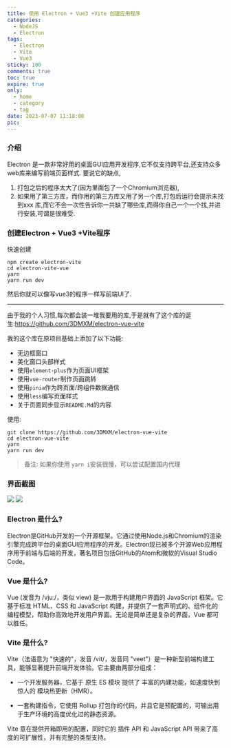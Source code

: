 ```yaml
---
title: 使用 Electron + Vue3 +Vite 创建应用程序
categories: 
  - NodeJS
  - Electron
tags:
  - Electron 
  - Vite 
  - Vue3
sticky: 100
comments: true
toc: true
expire: true
only:
  - home
  - category
  - tag
date: 2023-07-07 11:18:08
pic:
---
```


### 介绍
Electron 是一款非常好用的桌面GUI应用开发程序,它不仅支持跨平台,还支持众多web库来编写前端页面样式.
要说它的缺点,

1. 打包之后的程序太大了(因为里面包了一个Chromium浏览器),
2. 如果用了第三方库，而你用的第三方库又用了另一个库,打包后运行会提示未找到xxx 库,而它不会一次性告诉你一共缺了哪些库,而得你自己一个一个找,并进行安装,可谓是很难受.

### 创建Electron + Vue3 +Vite程序
快速创建
```
npm create electron-vite
cd electron-vite-vue
yarn 
yarn run dev
```

然后你就可以像写vue3的程序一样写前端UI了.

-----
由于我的个人习惯,每次都会装一堆我要用的库,于是就有了这个库的诞生:https://github.com/3DMXM/electron-vue-vite

我的这个库在原项目基础上添加了以下功能:
- 无边框窗口
- 美化窗口头部样式
- 使用`element-plus`作为页面UI框架
- 使用`vue-router`制作页面跳转
- 使用`pinia`作为跨页面/跨组件数据通信
- 使用`less`编写页面样式
- 关于页面同步显示`README.Md`的内容

使用:
```
git clone https://github.com/3DMXM/electron-vue-vite
cd electron-vue-vite
yarn
yarn run dev
```

> 备注:
> 如果你使用 `yarn i`安装很慢，可以尝试配置国内代理

### 界面截图
![](https://mod.3dmgame.com/static/upload/mod/202302/MOD63ec8645ecf8e.jpg@webp)
![](https://mod.3dmgame.com/static/upload/mod/202302/MOD63ec8645f2c02.jpg@webp)

### Electron 是什么?
Electron是GitHub开发的一个开源框架。它通过使用Node.js和Chromium的渲染引擎完成跨平台的桌面GUI应用程序的开发。Electron现已被多个开源Web应用程序用于前端与后端的开发，著名项目包括GitHub的Atom和微软的Visual Studio Code。

### Vue 是什么?
Vue (发音为 /vjuː/，类似 view) 是一款用于构建用户界面的 JavaScript 框架。它基于标准 HTML、CSS 和 JavaScript 构建，并提供了一套声明式的、组件化的编程模型，帮助你高效地开发用户界面。无论是简单还是复杂的界面，Vue 都可以胜任。

### Vite 是什么?
Vite（法语意为 "快速的"，发音 /vit/，发音同 "veet"）是一种新型前端构建工具，能够显著提升前端开发体验。它主要由两部分组成：

- 一个开发服务器，它基于 原生 ES 模块 提供了 丰富的内建功能，如速度快到惊人的 模块热更新（HMR）。

- 一套构建指令，它使用 Rollup 打包你的代码，并且它是预配置的，可输出用于生产环境的高度优化过的静态资源。

Vite 意在提供开箱即用的配置，同时它的 插件 API 和 JavaScript API 带来了高度的可扩展性，并有完整的类型支持。


